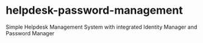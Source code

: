 # helpdesk-password-management
Simple Helpdesk Management System with integrated Identity Manager and Password Manager
